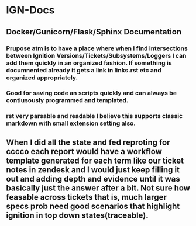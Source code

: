 # IGN-Docs

## Docker/Gunicorn/Flask/Sphinx Documentation

### Prupose atm is to have a place where when I find intersections between Ignition Versions/Tickets/Subsystems/Loggers I can add them quickly in an organized fashion. If something is documnented already it gets a link in links.rst etc and organized appropriately.

### Good for saving code an scripts quickly and can always be contiusously programmed and templated.

### rst very parsable and readable I believe this supports classic markdown with small extension setting also.

## When I did all the state and fed reproting for cccco each report would have a workflow template generated for each term like our ticket notes in zendesk and I would just keep filling it out and adding depth and evidence until it was basically just the answer after a bit. Not sure how feasable across tickets that is, much larger specs prob need good scenarios that highlight ignition in top down states(traceable).
